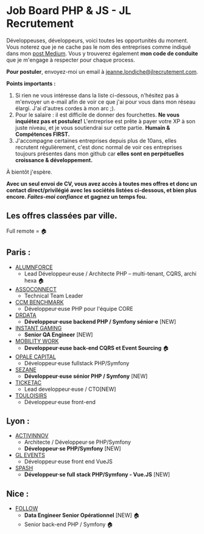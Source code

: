 # Job Board PHP & JS - JL Recrutement

Développeuses, développeurs, voici toutes les opportunités du moment. Vous noterez que je ne cache pas le nom des entreprises comme indiqué dans mon <a href="https://medium.com/@jlondiche/jarr%C3%AAte-le-recrutement-propri%C3%A9taire-je-d%C3%A9marre-l-open-source-6e33463aec9">post Medium</a>. Vous y trouverez également **mon code de conduite** que je m'engage à respecter pour chaque process.

**Pour postuler**, envoyez-moi un email à <a href="mailto:jeanne.londiche@jlrecrutement.com">jeanne.londiche@jlrecrutement.com</a>.

**Points importants :** 
1. Si rien ne vous intéresse dans la liste ci-dessous, n'hésitez pas à m'envoyer un e-mail afin de voir ce que j'ai pour vous dans mon réseau élargi. J'ai d'autres cordes à mon arc ;).
2. Pour le salaire : il est difficile de donner des fourchettes. **Ne vous inquiétez pas et postulez!** L'entreprise est prête à payer votre XP à son juste niveau, et je vous soutiendrai sur cette partie. **Humain & Compétences FIRST.**
3. J'accompagne certaines entreprises depuis plus de 10ans, elles recrutent régulièrement, c'est donc normal de voir ces entreprises toujours présentes dans mon github car **elles sont en perpétuelles croissance & développement.**

À bientôt j'espère.

**Avec un seul envoi de CV, vous avez accès à toutes mes offres et donc un contact direct/privilégié avec les sociétés listées ci-dessous, et bien plus encore. _Faites-moi confiance_ et gagnez un temps fou.**


## Les offres classées par ville.
Full remote = 🏠

## Paris : 
- [ALUMNFORCE](ALUMNFORCE.md)
	- Lead Développeur·euse / Architecte PHP – multi-tenant, CQRS, archi hexa 🏠
- [ASSOCONNECT](ASSOCONNECT.md)
	- Technical Team Leader
- [CCM BENCHMARK](CCM_BENCHMARK.md)
	- Développeur·euse PHP pour l'équipe CORE
- [DRDATA](DRDATA.md)
	-  **Développeur·euse backend PHP / Symfony sénior·e** [NEW]
- [INSTANT GAMING](INSTANT_GAMING.md)
	-  **Senior QA Engineer** [NEW]
- [MOBILITY WORK](MOBILITY_WORK.md)
	- **Developpeur·euse back-end CQRS et Event Sourcing** 🏠
- [OPALE CAPITAL](OPALE_CAPITAL.md)
	- Développeur·euse fullstack PHP/Symfony 
- [SEZANE](SEZANE.md)
	- **Développeur·euse sénior PHP / Symfony** [NEW]
- [TICKETAC](TICKETAC.md)
	- Lead developpeur·euse / CTO[NEW]
- [TOULOISIRS](TOULOISIRS.md)
	- Développeur·euse front-end


## Lyon : 

- [ACTIVINNOV](ACTIVINNOV.md)
	- Architecte / Développeur·se PHP/Symfony 
	- **Développeur·se PHP/Symfony** [NEW]
- [GL EVENTS](GL_EVENTS.md)
	-  Développeur·euse front end VueJS
- [SPASH](SPASH.md)
	- **Développeur·se full stack PHP/Symfony - Vue.JS** [NEW]

## Nice : 

- [FOLLOW](FOLLOW.md)
	- **Data Engineer Senior Opérationnel** [NEW] 🏠
	- Senior back-end PHP / Symfony 🏠

